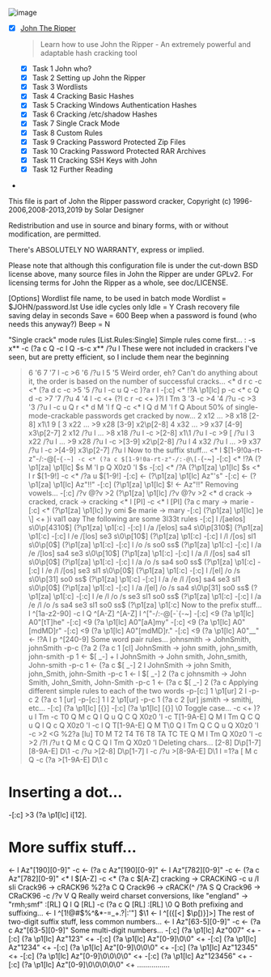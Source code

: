 ![image](https://user-images.githubusercontent.com/51442719/172149525-1e5cadd6-ca8b-457a-b19e-b767549d7124.png)
- [x] [John The Ripper](https://tryhackme.com/room/johntheripper0)
  > Learn how to use John the Ripper - An extremely powerful and adaptable hash cracking tool
    - [x] Task 1  John who?
    - [x] Task 2  Setting up John the Ripper
    - [x] Task 3  Wordlists
    - [x] Task 4  Cracking Basic Hashes
    - [x] Task 5  Cracking Windows Authentication Hashes
    - [x] Task 6  Cracking /etc/shadow Hashes
    - [x] Task 7  Single Crack Mode
    - [x] Task 8  Custom Rules
    - [x] Task 9  Cracking Password Protected Zip Files
    - [x] Task 10  Cracking Password Protected RAR Archives
    - [x] Task 11  Cracking SSH Keys with John
    - [x] Task 12  Further Reading

-

 This file is part of John the Ripper password cracker,
 Copyright (c) 1996-2006,2008-2013,2019 by Solar Designer

Redistribution and use in source and binary forms, with or without
 modification, are permitted.

 There's ABSOLUTELY NO WARRANTY, express or implied.

 Please note that although this configuration file is under the cut-down BSD
 license above, many source files in John the Ripper are under GPLv2.
 For licensing terms for John the Ripper as a whole, see doc/LICENSE.


[Options]
 Wordlist file name, to be used in batch mode
Wordlist = $JOHN/password.lst
 Use idle cycles only
Idle = Y
 Crash recovery file saving delay in seconds
Save = 600
 Beep when a password is found (who needs this anyway?)
Beep = N

 "Single crack" mode rules
[List.Rules:Single]
 Simple rules come first...
:
-s x**
-c (?a c Q
-c l Q
-s-c x** /?u l
 These were not included in crackers I've seen, but are pretty efficient,
 so I include them near the beginning
>6 '6
>7 '7 l
-c >6 '6 /?u l
>5 '5
 Weird order, eh? Can't do anything about it, the order is based on the
 number of successful cracks...
<* d
r c
-c <* (?a d c
-c >5 '5 /?u l
-c u Q
-c )?a r l
-[:c] <* !?A \p1[lc] p
-c <* c Q d
-c >7 '7 /?u
>4 '4 l
-c <+ (?l c r
-c <+ )?l l Tm
>3 '3
-c >4 '4 /?u
-c >3 '3 /?u l
-c u Q r
<* d M 'l f Q
-c <* l Q d M 'l f Q
 About 50% of single-mode-crackable passwords get cracked by now...
 >2 x12 ... >8 x18
>[2-8] x1\1
>9 \[
 >3 x22 ... >9 x28
>[3-9] x2\p[2-8]
 >4 x32 ... >9 x37
>[4-9] x3\p[2-7]
 >2 x12 /?u l ... >8 x18 /?u l
-c >[2-8] x1\1 /?u l
-c >9 \[ /?u l
 >3 x22 /?u l ... >9 x28 /?u l
-c >[3-9] x2\p[2-8] /?u l
 >4 x32 /?u l ... >9 x37 /?u l
-c >[4-9] x3\p[2-7] /?u l
 Now to the suffix stuff...
<* l $[1-9!0a-rt-z"-/:-@\[-`{-~]
-c <* (?a c $[1-9!0a-rt-z"-/:-@\[-`{-~]
-[:c] <* !?A (?\p1[za] \p1[lc] $s M 'l p Q X0z0 'l $s
-[:c] <* /?A (?\p1[za] \p1[lc] $s
<* l r $[1-9!]
-c <* /?a u $[1-9!]
-[:c] <- (?\p1[za] \p1[lc] Az"'s"
-[:c] <- (?\p1[za] \p1[lc] Az"!!"
-[:c] (?\p1[za] \p1[lc] $! <- Az"!!"
 Removing vowels...
-[:c] /?v @?v >2 (?\p1[za] \p1[lc]
/?v @?v >2 <* d
 crack -> cracked, crack -> cracking
<* l [PI]
-c <* l [PI] (?a c
 mary -> marie
-[:c] <* (?\p1[za] \p1[lc] )y omi $e
 marie -> mary
-[:c] (?\p1[za] \p1[lc] )e \] <+ )i val1 oay
 The following are some 3l33t rules
-[:c] l /[aelos] s\0\p[4310$] (?\p1[za] \p1[:c]
-[:c] l /a /[elos] sa4 s\0\p[310$] (?\p1[za] \p1[:c]
-[:c] l /e /[los] se3 s\0\p[10$] (?\p1[za] \p1[:c]
-[:c] l /l /[os] sl1 s\0\p[0$] (?\p1[za] \p1[:c]
-[:c] l /o /s so0 ss$ (?\p1[za] \p1[:c]
-[:c] l /a /e /[los] sa4 se3 s\0\p[10$] (?\p1[za] \p1[:c]
-[:c] l /a /l /[os] sa4 sl1 s\0\p[0$] (?\p1[za] \p1[:c]
-[:c] l /a /o /s sa4 so0 ss$ (?\p1[za] \p1[:c]
-[:c] l /e /l /[os] se3 sl1 s\0\p[0$] (?\p1[za] \p1[:c]
-[:c] l /[el] /o /s s\0\p[31] so0 ss$ (?\p1[za] \p1[:c]
-[:c] l /a /e /l /[os] sa4 se3 sl1 s\0\p[0$] (?\p1[za] \p1[:c]
-[:c] l /a /[el] /o /s sa4 s\0\p[31] so0 ss$ (?\p1[za] \p1[:c]
-[:c] l /e /l /o /s se3 sl1 so0 ss$ (?\p1[za] \p1[:c]
-[:c] l /a /e /l /o /s sa4 se3 sl1 so0 ss$ (?\p1[za] \p1[:c]
 Now to the prefix stuff...
l ^[1a-z2-90]
-c l Q ^[A-Z]
^[A-Z]
l ^["-/:-@\[-`{-~]
-[:c] <9 (?a \p1[lc] A0"[tT]he"
-[:c] <9 (?a \p1[lc] A0"[aA]my"
-[:c] <9 (?a \p1[lc] A0"[mdMD]r"
-[:c] <9 (?a \p1[lc] A0"[mdMD]r."
-[:c] <9 (?a \p1[lc] A0"__"
<- !?A l p ^[240-9]
 Some word pair rules...
 johnsmith -> JohnSmith, johnSmith
-p-c (?a 2 (?a c 1 [cl]
 JohnSmith -> john smith, john_smith, john-smith
-p 1 <- $[ _\-] + l
 JohnSmith -> John smith, John_smith, John-smith
-p-c 1 <- (?a c $[ _\-] 2 l
 JohnSmith -> john Smith, john_Smith, john-Smith
-p-c 1 <- l $[ _\-] 2 (?a c
 johnsmith -> John Smith, John_Smith, John-Smith
-p-c 1 <- (?a c $[ _\-] 2 (?a c
 Applying different simple rules to each of the two words
-p-[c:] 1 \p1[ur] 2 l
-p-c 2 (?a c 1 [ur]
-p-[c:] 1 l 2 \p1[ur]
-p-c 1 (?a c 2 [ur]
 jsmith -> smithj, etc...
-[:c] (?a \p1[lc] [{}]
-[:c] (?a \p1[lc] [{}] \0
 Toggle case...
-c <+ )?u l Tm
-c T0 Q M c Q l Q u Q C Q X0z0 'l
-c T[1-9A-E] Q M l Tm Q C Q u Q l Q c Q X0z0 'l
-c l Q T[1-9A-E] Q M T\0 Q l Tm Q C Q u Q X0z0 'l
-c >2 <G %2?a [lu] T0 M T2 T4 T6 T8 TA TC TE Q M l Tm Q X0z0 'l
-c >2 /?l /?u t Q M c Q C Q l Tm Q X0z0 'l
 Deleting chars...
>[2-8] D\p[1-7]
>[8-9A-E] D\1
-c /?u >[2-8] D\p[1-7] l
-c /?u >[8-9A-E] D\1 l
=1?a \[ M c Q
-c (?a >[1-9A-E] D\1 c
# Inserting a dot...
-[:c] >3 (?a \p1[lc] i[12].
# More suffix stuff...
<- l Az"[190][0-9]"
-c <- (?a c Az"[190][0-9]"
<- l Az"[782][0-9]"
-c <- (?a c Az"[782][0-9]"
<* l $[A-Z]
-c <* (?a c $[A-Z]
 cracking -> CRACKiNG
-c u /I sIi
 Crack96 -> cRACK96
%2?a C Q
 Crack96 -> cRACK(^
/?A S Q
 Crack96 -> CRaCK96
-c /?v V Q
 Really weird charset conversions, like "england" -> "rmh;smf"
:[RL] Q
l Q [RL]
-c (?a c Q [RL]
:[RL] \0 Q
 Both prefixing and suffixing...
<- l ^[1!@#$%^&*\-=_+.?|:'"] $\1
<- l ^[({[<] $\p[)}\]>]
 The rest of two-digit suffix stuff, less common numbers...
<- l Az"[63-5][0-9]"
-c <- (?a c Az"[63-5][0-9]"
 Some multi-digit numbers...
-[:c] (?a \p1[lc] Az"007" <+
-[:c] (?a \p1[lc] Az"123" <+
-[:c] (?a \p1[lc] Az"[0-9]\0\0" <+
-[:c] (?a \p1[lc] Az"1234" <+
-[:c] (?a \p1[lc] Az"[0-9]\0\0\0" <+
-[:c] (?a \p1[lc] Az"12345" <+
-[:c] (?a \p1[lc] Az"[0-9]\0\0\0\0" <+
-[:c] (?a \p1[lc] Az"123456" <+
-[:c] (?a \p1[lc] Az"[0-9]\0\0\0\0\0" <+
................
